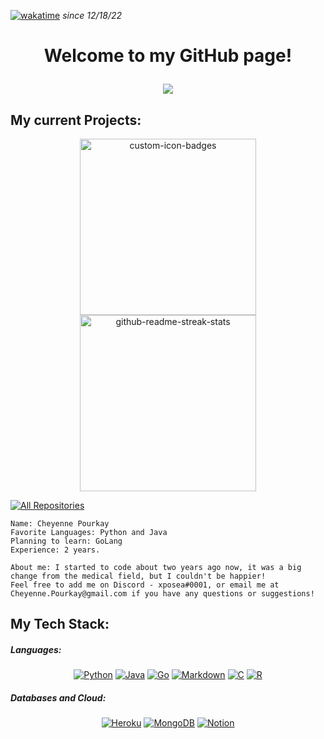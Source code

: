 [![wakatime](https://wakatime.com/badge/user/9d6aa63b-01a6-42eb-96d1-74b505122a86.svg)](https://wakatime.com/@9d6aa63b-01a6-42eb-96d1-74b505122a86) *since 12/18/22*

<h1 align="center">Welcome to my GitHub page!
    <br>
    <p align="center">
    <img src="https://readme-typing-svg.herokuapp.com/?lines=Back+End+Web+Developer;2%2B+Years+of+Coding+Experience;Eager+To+Learn&font=Fira%20Code&center=true&width=440&height=45&color=**FA8072&vCenter=true&size=22"></a>

## My current Projects:

<p align="center">
     <a href="https://github.com/rutgersesports/rutgersverifybot"><img width="282" src="https://denvercoder1-github-readme-stats.vercel.app/api/pin?username=xposea&repo=rutgersverifybot&theme=react&bg_color=1F222E&title_color=628fdb&icon_color=F8D866&hide_border=true&show_icons=false" alt="custom-icon-badges"></a>
    <a href="https://github.com/xposea/Projects"><img width="282" src="https://denvercoder1-github-readme-stats.vercel.app/api/pin/?username=xposea&repo=Projects&theme=react&bg_color=1F222E&title_color=628fdb&icon_color=F8D866&hide_border=true&show_icons=false" alt="github-readme-streak-stats"></a>
</p>
<p align="left">
  <a href="https://github.com/xposea?tab=repositories&q=&type=&language=&sort=stargazers"><img alt="All Repositories" title="All Repositories" src="https://img.shields.io/badge/-ALL%20REPOS-blue"/></a>
</p>

```
Name: Cheyenne Pourkay
Favorite Languages: Python and Java
Planning to learn: GoLang
Experience: 2 years.

About me: I started to code about two years ago now, it was a big change from the medical field, but I couldn't be happier!
Feel free to add me on Discord - xposea#0001, or email me at Cheyenne.Pourkay@gmail.com if you have any questions or suggestions!
```

## My Tech Stack:
##### Languages:
<p align = "center">
    <a href="https://github.com/xposea?tab=repositories&q=&type=&language=python&sort=stargazers"><img alt="Python" src="https://img.shields.io/badge/Python-14354C?logo=python&logoColor=white"></a>
    <a href="https://github.com/xposea?tab=repositories&q=&type=&language=java&sort=stargazers"><img alt="Java" src="https://img.shields.io/badge/Java-ED8B00?logo=java&logoColor=white"></a>
    <a href="https://github.com/orgs/Glimpse-Research/repositories?q=&type=all&language=go&sort="><img alt="Go" src="https://img.shields.io/badge/Go-00ADD8?logo=go&logoColor=white"></a>
    <a href="#"><img alt="Markdown" src="https://img.shields.io/badge/Markdown-000000?logo=markdown&logoColor=white"></a>
    <a href="#"><img alt="C" src="https://img.shields.io/badge/C-00599C?logo=c&logoColor=white"></a>
	<a href="https://github.com/xposea?tab=repositories&q=&type=&language=r&sort=stargazers"><img alt="R" src="https://img.shields.io/badge/R-276DC3?logo=r&logoColor=white"></a>
</p>

##### Databases and Cloud:

<p align = "center">
    <a href="#"><img alt="Heroku" src="https://img.shields.io/badge/Heroku-430098.svg?logo=heroku&logoColor=white"></a>
    <a href="#"><img alt="MongoDB" src ="https://img.shields.io/badge/MongoDB-4ea94b.svg?logo=mongodb&logoColor=white"></a>
    <a href="#"><img alt="Notion" src="https://img.shields.io/badge/Firebase-039BE5?logo=Firebase&logoColor=white"></a>
</p>
